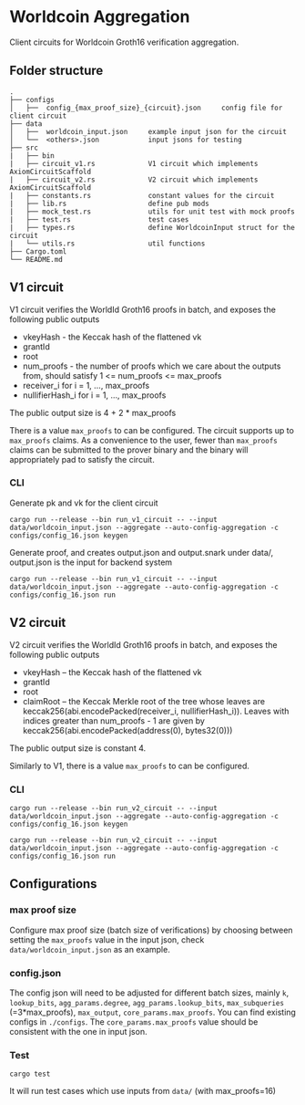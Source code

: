 # Worldcoin Aggregation

Client circuits for Worldcoin Groth16 verification aggregation.

## Folder structure
```
.
├── configs
│   ├──  config_{max_proof_size}_{circuit}.json     config file for client circuit
├── data
│   ├──  worldcoin_input.json     example input json for the circuit
│   └──  <others>.json            input jsons for testing
├── src
|   ├── bin
|   ├── circuit_v1.rs             V1 circuit which implements AxiomCircuitScaffold
|   ├── circuit_v2.rs             V2 circuit which implements AxiomCircuitScaffold
|   ├── constants.rs              constant values for the circuit
|   ├── lib.rs                    define pub mods
|   ├── mock_test.rs              utils for unit test with mock proofs
|   ├── test.rs                   test cases
|   ├── types.rs                  define WorldcoinInput struct for the circuit
|   └── utils.rs                  util functions
├── Cargo.toml             
└── README.md
```

## V1 circuit
V1 circuit verifies the WorldId Groth16 proofs in batch, and exposes the following public outputs

- vkeyHash - the Keccak hash of the flattened vk
- grantId
- root
- num_proofs - the number of proofs which we care about the outputs from, should satisfy 1 <= num_proofs <= max_proofs
- receiver_i for i = 1, …, max_proofs
- nullifierHash_i for i = 1, …, max_proofs

The public output size is 4 + 2 * max_proofs

There is a value `max_proofs` to can be configured.
The circuit supports up to `max_proofs` claims. As a convenience to the user, fewer than `max_proofs` claims can be submitted to the prover binary and the binary will appropriately pad to satisfy the circuit.

### CLI
Generate pk and vk for the client circuit

```
cargo run --release --bin run_v1_circuit -- --input data/worldcoin_input.json --aggregate --auto-config-aggregation -c configs/config_16.json keygen
```
Generate proof, and creates output.json and output.snark under data/, output.json is the input for backend system
```
cargo run --release --bin run_v1_circuit -- --input data/worldcoin_input.json --aggregate --auto-config-aggregation -c configs/config_16.json run
```

## V2 circuit
V2 circuit verifies the WorldId Groth16 proofs in batch, and exposes the following public outputs

- vkeyHash – the Keccak hash of the flattened vk
- grantId
- root
- claimRoot – the Keccak Merkle root of the tree whose leaves are keccak256(abi.encodePacked(receiver_i, nullifierHash_i)). Leaves with indices greater than num_proofs - 1 are given by keccak256(abi.encodePacked(address(0), bytes32(0)))


The public output size is constant 4.

Similarly to V1, there is a value `max_proofs` to can be configured.

### CLI
```
cargo run --release --bin run_v2_circuit -- --input data/worldcoin_input.json --aggregate --auto-config-aggregation -c configs/config_16.json keygen

cargo run --release --bin run_v2_circuit -- --input data/worldcoin_input.json --aggregate --auto-config-aggregation -c configs/config_16.json run
```

## Configurations
### max proof size
Configure max proof size (batch size of verifications) by choosing between setting the `max_proofs` value in the input json, check `data/worldcoin_input.json` as an example.
### config.json
The config json will need to be adjusted for different batch sizes, mainly `k`, `lookup_bits`, `agg_params.degree`, `agg_params.lookup_bits`, `max_subqueries` (=3*max_proofs), `max_output`, `core_params.max_proofs`. You can find existing configs in `./configs`. The `core_params.max_proofs` value should be consistent with the one in input json.

### Test
```
cargo test
```
It will run test cases which use inputs from `data/` (with max_proofs=16)

